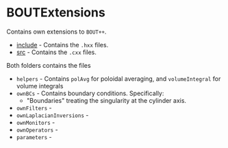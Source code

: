 # BOUTExtensions

Contains own extensions to `BOUT++`.

* [include](include) - Contains the `.hxx` files.
* [src](src) - Contains the `.cxx` files.

Both folders contains the files

* `helpers` - Contains `polAvg` for poloidal averaging, and `volumeIntegral`
  for volume integrals
* `ownBCs` - Contains boundary conditions.
  Specifically:
    * "Boundaries" treating the singularity at the cylinder axis.
* `ownFilters` -
* `ownLaplacianInversions` -
* `ownMonitors` -
* `ownOperators` -
* `parameters` -
